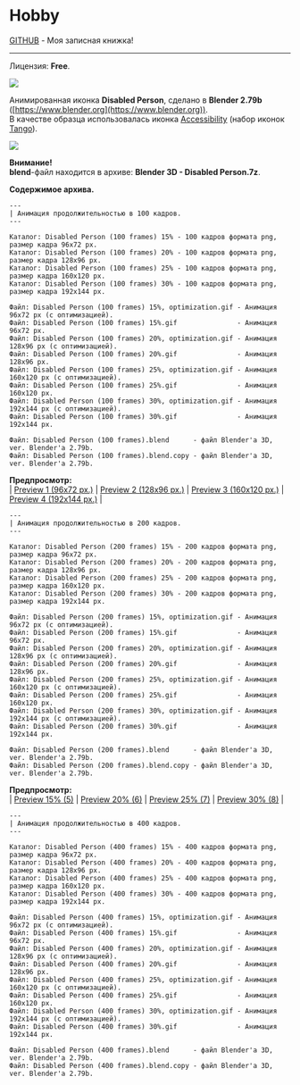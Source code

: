 # Hobby
[GITHUB](https://github.com) - Моя записная книжка!

<hr>

Лицензия: **Free**.

![](https://github.com/drilnet/blender3d-disabled-person/blob/master/UA.png)

Анимированная иконка **Disabled Person**, сделано в **Blender 2.79b** ([https://www.blender.org](https://www.blender.org)).
<br>
В качестве образца использовалась иконка [Accessibility](https://github.com/drilnet/blender3d-disabled-person/blob/master/Tango%20icon%20(example)/Accessibility.png) (набор иконок [Tango](https://ru.wikipedia.org/wiki/Tango_Desktop_Project)).

![](https://github.com/drilnet/blender3d-disabled-person/blob/master/Preview%20GIF/Disabled%20Person%20(100%20frames)%2015%25%2C%20optimization.gif)

**Внимание!**
<br>
**blend**-файл находится в архиве: **Blender 3D - Disabled Person.7z**.

**Содержимое архива.**

```
---
| Анимация продолжительностью в 100 кадров.
---

Каталог: Disabled Person (100 frames) 15% - 100 кадров формата png, размер кадра 96x72 px.
Каталог: Disabled Person (100 frames) 20% - 100 кадров формата png, размер кадра 128x96 px.
Каталог: Disabled Person (100 frames) 25% - 100 кадров формата png, размер кадра 160x120 px.
Каталог: Disabled Person (100 frames) 30% - 100 кадров формата png, размер кадра 192x144 px.

Файл: Disabled Person (100 frames) 15%, optimization.gif - Анимация 96x72 px (с оптимизацией).
Файл: Disabled Person (100 frames) 15%.gif               - Анимация 96x72 px.
Файл: Disabled Person (100 frames) 20%, optimization.gif - Анимация 128x96 px (с оптимизацией).
Файл: Disabled Person (100 frames) 20%.gif               - Анимация 128x96 px.
Файл: Disabled Person (100 frames) 25%, optimization.gif - Анимация 160x120 px (с оптимизацией).
Файл: Disabled Person (100 frames) 25%.gif               - Анимация 160x120 px.
Файл: Disabled Person (100 frames) 30%, optimization.gif - Анимация 192x144 px (с оптимизацией).
Файл: Disabled Person (100 frames) 30%.gif               - Анимация 192x144 px.

Файл: Disabled Person (100 frames).blend      - файл Blender'а 3D, ver. Blender'а 2.79b.
Файл: Disabled Person (100 frames).blend.copy - файл Blender'а 3D, ver. Blender'а 2.79b.
```

**Предпросмотр:**
<br>
| [Preview 1 (96x72 px.)](https://github.com/drilnet/blender3d-disabled-person/blob/master/Preview%20GIF/Disabled%20Person%20(100%20frames)%2015%25%2C%20optimization.gif)
| [Preview 2 (128x96 px.)](https://github.com/drilnet/blender3d-disabled-person/blob/master/Preview%20GIF/Disabled%20Person%20(100%20frames)%2020%25%2C%20optimization.gif)
| [Preview 3 (160x120 px.)](https://github.com/drilnet/blender3d-disabled-person/blob/master/Preview%20GIF/Disabled%20Person%20(100%20frames)%2025%25%2C%20optimization.gif)
| [Preview 4 (192x144 px.)](https://github.com/drilnet/blender3d-disabled-person/blob/master/Preview%20GIF/Disabled%20Person%20(100%20frames)%2030%25%2C%20optimization.gif) |

```
---
| Анимация продолжительностью в 200 кадров.
---

Каталог: Disabled Person (200 frames) 15% - 200 кадров формата png, размер кадра 96x72 px.
Каталог: Disabled Person (200 frames) 20% - 200 кадров формата png, размер кадра 128x96 px.
Каталог: Disabled Person (200 frames) 25% - 200 кадров формата png, размер кадра 160x120 px.
Каталог: Disabled Person (200 frames) 30% - 200 кадров формата png, размер кадра 192x144 px.

Файл: Disabled Person (200 frames) 15%, optimization.gif - Анимация 96x72 px (с оптимизацией).
Файл: Disabled Person (200 frames) 15%.gif               - Анимация 96x72 px.
Файл: Disabled Person (200 frames) 20%, optimization.gif - Анимация 128x96 px (с оптимизацией).
Файл: Disabled Person (200 frames) 20%.gif               - Анимация 128x96 px.
Файл: Disabled Person (200 frames) 25%, optimization.gif - Анимация 160x120 px (с оптимизацией).
Файл: Disabled Person (200 frames) 25%.gif               - Анимация 160x120 px.
Файл: Disabled Person (200 frames) 30%, optimization.gif - Анимация 192x144 px (с оптимизацией).
Файл: Disabled Person (200 frames) 30%.gif               - Анимация 192x144 px.

Файл: Disabled Person (200 frames).blend      - файл Blender'а 3D, ver. Blender'а 2.79b.
Файл: Disabled Person (200 frames).blend.copy - файл Blender'а 3D, ver. Blender'а 2.79b.
```

**Предпросмотр:**
<br>
| [Preview 15% (5)](https://github.com/drilnet/blender3d-disabled-person/blob/master/Preview%20GIF/Disabled%20Person%20(200%20frames)%2015%25%2C%20optimization.gif)
| [Preview 20% (6)](https://github.com/drilnet/blender3d-disabled-person/blob/master/Preview%20GIF/Disabled%20Person%20(200%20frames)%2020%25%2C%20optimization.gif)
| [Preview 25% (7)](https://github.com/drilnet/blender3d-disabled-person/blob/master/Preview%20GIF/Disabled%20Person%20(200%20frames)%2025%25%2C%20optimization.gif)
| [Preview 30% (8)](https://github.com/drilnet/blender3d-disabled-person/blob/master/Preview%20GIF/Disabled%20Person%20(200%20frames)%2030%25%2C%20optimization.gif) |

```
---
| Анимация продолжительностью в 400 кадров.
---

Каталог: Disabled Person (400 frames) 15% - 400 кадров формата png, размер кадра 96x72 px.
Каталог: Disabled Person (400 frames) 20% - 400 кадров формата png, размер кадра 128x96 px.
Каталог: Disabled Person (400 frames) 25% - 400 кадров формата png, размер кадра 160x120 px.
Каталог: Disabled Person (400 frames) 30% - 400 кадров формата png, размер кадра 192x144 px.

Файл: Disabled Person (400 frames) 15%, optimization.gif - Анимация 96x72 px (с оптимизацией).
Файл: Disabled Person (400 frames) 15%.gif               - Анимация 96x72 px.
Файл: Disabled Person (400 frames) 20%, optimization.gif - Анимация 128x96 px (с оптимизацией).
Файл: Disabled Person (400 frames) 20%.gif               - Анимация 128x96 px.
Файл: Disabled Person (400 frames) 25%, optimization.gif - Анимация 160x120 px (с оптимизацией).
Файл: Disabled Person (400 frames) 25%.gif               - Анимация 160x120 px.
Файл: Disabled Person (400 frames) 30%, optimization.gif - Анимация 192x144 px (с оптимизацией).
Файл: Disabled Person (400 frames) 30%.gif               - Анимация 192x144 px.

Файл: Disabled Person (400 frames).blend      - файл Blender'а 3D, ver. Blender'а 2.79b.
Файл: Disabled Person (400 frames).blend.copy - файл Blender'а 3D, ver. Blender'а 2.79b.
```
